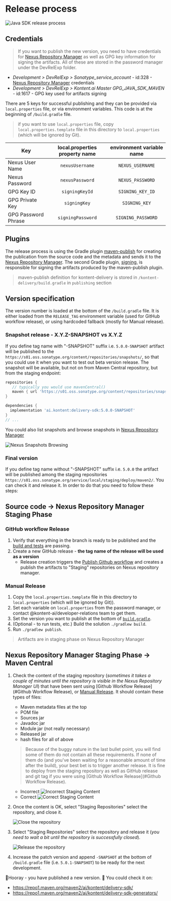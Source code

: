 # Release process

![Java SDK release process](./assets/java-sdk-release-process.png)

## Credentials

> If you want to publish the new version, you need to have credentials for [Nexus Repository Manager](https://s01.oss.sonatype.org/) as well as GPG key information for signing the artifacts. All of these are stored in the password manager under the DevRelExp folder.

- _Development > DevRelExp > Sonatype_service_account_ - id:328 - [Nexus Repository Manager](https://s01.oss.sonatype.org/) credentials
- _Development > DevRelExp > Kontent.ai Master GPG_JAVA_SDK_MAVEN_ - id:1617 - GPG key used for artifacts signing

There are 5 keys for successful publishing and they can be provided via `local.properties` file, or via environment variables. This code is at the beginning of `/build.gradle` file.

> if you want to use `local.properties` file, copy `local.properties.template` file in this directory to `local.properties` (which will be ignored by Git).

| Key                 | local.properties property name | environment variable name |
| ------------------- | :----------------------------: | :-----------------------: |
| Nexus User Name     |        `nexusUsername`         |     `NEXUS_USERNAME`      |
| Nexus Password      |        `nexusPassword`         |     `NEXUS_PASSWORD`      |
| GPG Key ID          |         `signingKeyId`         |     `SIGNING_KEY_ID`      |
| GPG Private Key     |          `signingKey`          |       `SIGNING_KEY`       |
| GPG Password Phrase |       `signingPassword`        |    `SIGNING_PASSWORD`     |

## Plugins

The release process is using the Gradle plugin [maven-publish](https://docs.gradle.org/current/userguide/publishing_maven.html) for creating the publication from the source code and the metadata and sends it to the [Nexus Repository Manager](https://s01.oss.sonatype.org/). The second Gradle plugin, [signing](https://docs.gradle.org/current/userguide/signing_plugin.html#signing_plugin), is responsible for signing the artifacts produced by the maven-publish plugin.

> maven-publish definition for kontent-delivery is stored in `/kontent-delivery/build.gradle` in `publishing` section

## Version specification

The version number is loaded at the bottom of the `/build.gradle` file. It is either loaded from the `RELEASE_TAG` environment variable (used for GitHub workflow release), or using hardcoded fallback (mostly for Manual release).

### Snapshot release - X.Y.Z-SNAPSHOT vs X.Y.Z

If you define tag name with "-SNAPSHOT" suffix i.e. `5.0.0-SNAPSHOT` artifact will be published to the `https://s01.oss.sonatype.org/content/repositories/snapshots/`, so that you could use it when you want to test out beta version release. The snapshot will be available, but not on from Maven Central repository, but from the staging endpoint:

```gradle
repositories {
   // typically you would use mavenCentral()
   maven { url 'https://s01.oss.sonatype.org/content/repositories/snapshots' }
}

dependencies {
  implementation 'ai.kontent:delivery-sdk:5.0.0-SNAPSHOT'
}
// ...
```

You could also list snapshots and browse snapshots in [Nexus Repository Manager](https://s01.oss.sonatype.org/)

![Nexus Snapshots Browsing](./assets/nexus-snapshots-browsing.png)

### Final version

If you define tag name without "-SNAPSHOT" suffix i.e. `5.0.0` the artifact will be published among the staging repositories `https://s01.oss.sonatype.org/service/local/staging/deploy/maven2/`. You can check it and release it. In order to do that you need to follow these steps:

## Source code -> Nexus Repository Manager Staging Phase

### GitHub workflow Release

1. Verify that everything in the branch is ready to be published and the [build and tests](https://github.com/kontent-ai/java-packages/actions/workflows/gradle.yml) are passing.
1. Create a new GitHub release - **the tag name of the release will be used as a version**
   - Release creation triggers the [Publish Github workflow](https://github.com/kontent-ai/java-packages/actions/workflows/publish.yml) and creates a publish the artifacts to "Staging" repositories on Nexus repository manager.

### Manual Release

1. Copy the `local.properties.template` file in this directory to `local.properties` (which will be ignored by Git)).
1. Set each variable on `local.properties` from the password manager, or contact @kontent-ai/developer-relations team to get them.
1. Set the version you want to publish at the bottom of [`build.gradle`](./build.gradle).
1. (Optional - to run tests, etc.) Build the solution `./gradlew build`.
1. Run `./gradlew publish`.

> Artifacts are in staging phase on Nexus Repository Manager

## Nexus Repository Manager Staging Phase -> Maven Central

1. Check the content of the staging repository (_sometimes it takes a couple of minutes until the repository is visible in the Nexus Repository Manager UI_) that have been sent using [Github Workflow Release](#Github Workflow Release), or [Manual Release](#Manual-Release). It should contain these types of files:

   - Maven metadata files at the top
   - POM file
   - Sources jar
   - Javadoc jar
   - Module jar (not really necessary)
   - Released jar
   - hash files for all of above

   > Because of the buggy nature in the last bullet point, you will find some of them do not contain all these requirements. If none of them do (and you've been waiting for a reasonable amount of time after the build), your best bet is to trigger another release. It is fine to deploy from the staging repository as well as GitHub release and git tag if you were using [Github Workflow Release](#Github Workflow Release).

   - Incorrect
     ![Incorrect Staging Content](./assets/incomplete-staging-batch.png)
   - Correct
     ![Correct Staging Content](./assets/nexts-correct-staging-content.png)

1. Once the content is OK, select "Staging Repositories" select the repository, and close it.

   ![Close the repository](assets/close-staging-repository.png)

1. Select "Staging Repositories" select the repository and release it (_you need to wait a bit until the repository is successfully closed_).

   ![Release the repository](assets/release-closed-repository.png)

1. Increase the patch version and append `-SNAPSHOT` at the bottom of `/build.gradle` file (i.e. `5.0.1-SNAPSHOT`) to be ready for the next development.

🎉Hooray - you have published a new version. 🚀 You could check it on:

- <https://repo1.maven.org/maven2/ai/kontent/delivery-sdk/>
- <https://repo1.maven.org/maven2/ai/kontent/delivery-sdk-generators/>
